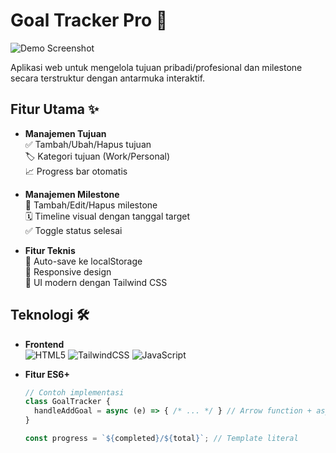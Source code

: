 # Goal Tracker Pro 🎯

![Demo Screenshot](https://github.com/user-attachments/assets/ac6c6820-aae6-49e2-9f34-db24693e09f2)

Aplikasi web untuk mengelola tujuan pribadi/profesional dan milestone secara terstruktur dengan antarmuka interaktif.

## Fitur Utama ✨

- **Manajemen Tujuan**  
  ✅ Tambah/Ubah/Hapus tujuan  
  🏷️ Kategori tujuan (Work/Personal)  
  📈 Progress bar otomatis  

- **Manajemen Milestone**  
  📌 Tambah/Edit/Hapus milestone  
  🗓️ Timeline visual dengan tanggal target  
  ✅ Toggle status selesai  

- **Fitur Teknis**  
  💾 Auto-save ke localStorage  
  📲 Responsive design  
  🎨 UI modern dengan Tailwind CSS  

## Teknologi 🛠️

- **Frontend**  
  ![HTML5](https://img.shields.io/badge/HTML5-E34F26?style=flat&logo=html5&logoColor=white)
  ![TailwindCSS](https://img.shields.io/badge/Tailwind_CSS-38B2AC?style=flat&logo=tailwind-css&logoColor=white)
  ![JavaScript](https://img.shields.io/badge/JavaScript-ES6+-F7DF1E?style=flat&logo=javascript&logoColor=black)

- **Fitur ES6+**  
  ```javascript
  // Contoh implementasi
  class GoalTracker {
    handleAddGoal = async (e) => { /* ... */ } // Arrow function + async
  }

  const progress = `${completed}/${total}`; // Template literal
